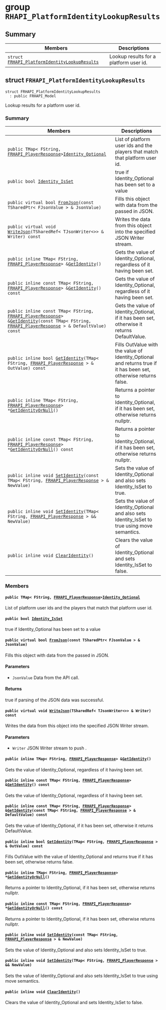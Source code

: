 # group `RHAPI_PlatformIdentityLookupResults` <a id="group__RHAPI__PlatformIdentityLookupResults"></a>

## Summary

 Members                        | Descriptions                                
--------------------------------|---------------------------------------------
`struct `[`FRHAPI_PlatformIdentityLookupResults`](#structFRHAPI__PlatformIdentityLookupResults) | Lookup results for a platform user id.

## struct `FRHAPI_PlatformIdentityLookupResults` <a id="structFRHAPI__PlatformIdentityLookupResults"></a>

```
struct FRHAPI_PlatformIdentityLookupResults
  : public FRHAPI_Model
```

Lookup results for a platform user id.

### Summary

 Members                        | Descriptions                                
--------------------------------|---------------------------------------------
`public TMap< FString, `[`FRHAPI_PlayerResponse`](RHAPI_PlayerResponse.md#structFRHAPI__PlayerResponse)` > `[`Identity_Optional`](#structFRHAPI__PlatformIdentityLookupResults_1a770dcf050dd98432ebaf4cf67be3b31b) | List of platform user ids and the players that match that platform user id.
`public bool `[`Identity_IsSet`](#structFRHAPI__PlatformIdentityLookupResults_1a726c02e11706d55e61507f78b39c86e0) | true if Identity_Optional has been set to a value
`public virtual bool `[`FromJson`](#structFRHAPI__PlatformIdentityLookupResults_1a9e157dd1f379185352e84233304f8a98)`(const TSharedPtr< FJsonValue > & JsonValue)` | Fills this object with data from the passed in JSON.
`public virtual void `[`WriteJson`](#structFRHAPI__PlatformIdentityLookupResults_1a8570a73905d233486b39be55dfc22731)`(TSharedRef< TJsonWriter<>> & Writer) const` | Writes the data from this object into the specified JSON Writer stream.
`public inline TMap< FString, `[`FRHAPI_PlayerResponse`](RHAPI_PlayerResponse.md#structFRHAPI__PlayerResponse)` > & `[`GetIdentity`](#structFRHAPI__PlatformIdentityLookupResults_1a11959a09f8ff2131a34d3a81ad51a684)`()` | Gets the value of Identity_Optional, regardless of it having been set.
`public inline const TMap< FString, `[`FRHAPI_PlayerResponse`](RHAPI_PlayerResponse.md#structFRHAPI__PlayerResponse)` > & `[`GetIdentity`](#structFRHAPI__PlatformIdentityLookupResults_1acbe9eeb085f5634eb37966a990bb3061)`() const` | Gets the value of Identity_Optional, regardless of it having been set.
`public inline const TMap< FString, `[`FRHAPI_PlayerResponse`](RHAPI_PlayerResponse.md#structFRHAPI__PlayerResponse)` > & `[`GetIdentity`](#structFRHAPI__PlatformIdentityLookupResults_1a5b8b998bc31ecc3e04d72c57a3d19296)`(const TMap< FString, `[`FRHAPI_PlayerResponse`](RHAPI_PlayerResponse.md#structFRHAPI__PlayerResponse)` > & DefaultValue) const` | Gets the value of Identity_Optional, if it has been set, otherwise it returns DefaultValue.
`public inline bool `[`GetIdentity`](#structFRHAPI__PlatformIdentityLookupResults_1a5d34c865dd67d82644989486c3ca19b6)`(TMap< FString, `[`FRHAPI_PlayerResponse`](RHAPI_PlayerResponse.md#structFRHAPI__PlayerResponse)` > & OutValue) const` | Fills OutValue with the value of Identity_Optional and returns true if it has been set, otherwise returns false.
`public inline TMap< FString, `[`FRHAPI_PlayerResponse`](RHAPI_PlayerResponse.md#structFRHAPI__PlayerResponse)` > * `[`GetIdentityOrNull`](#structFRHAPI__PlatformIdentityLookupResults_1a78662a60d3e9bf723bd3d8681dd8850c)`()` | Returns a pointer to Identity_Optional, if it has been set, otherwise returns nullptr.
`public inline const TMap< FString, `[`FRHAPI_PlayerResponse`](RHAPI_PlayerResponse.md#structFRHAPI__PlayerResponse)` > * `[`GetIdentityOrNull`](#structFRHAPI__PlatformIdentityLookupResults_1a2256a0fe1009b3b9dea514c94e1ecb3d)`() const` | Returns a pointer to Identity_Optional, if it has been set, otherwise returns nullptr.
`public inline void `[`SetIdentity`](#structFRHAPI__PlatformIdentityLookupResults_1ae94950f32b38c379ea0cee77cd2a6aaa)`(const TMap< FString, `[`FRHAPI_PlayerResponse`](RHAPI_PlayerResponse.md#structFRHAPI__PlayerResponse)` > & NewValue)` | Sets the value of Identity_Optional and also sets Identity_IsSet to true.
`public inline void `[`SetIdentity`](#structFRHAPI__PlatformIdentityLookupResults_1a12704c2cd9f8ad2ebedf51524deec9a1)`(TMap< FString, `[`FRHAPI_PlayerResponse`](RHAPI_PlayerResponse.md#structFRHAPI__PlayerResponse)` > && NewValue)` | Sets the value of Identity_Optional and also sets Identity_IsSet to true using move semantics.
`public inline void `[`ClearIdentity`](#structFRHAPI__PlatformIdentityLookupResults_1a2bf03151bdb401f2036fedafb0d6800b)`()` | Clears the value of Identity_Optional and sets Identity_IsSet to false.

### Members

#### `public TMap< FString, `[`FRHAPI_PlayerResponse`](RHAPI_PlayerResponse.md#structFRHAPI__PlayerResponse)` > `[`Identity_Optional`](#structFRHAPI__PlatformIdentityLookupResults_1a770dcf050dd98432ebaf4cf67be3b31b) <a id="structFRHAPI__PlatformIdentityLookupResults_1a770dcf050dd98432ebaf4cf67be3b31b"></a>

List of platform user ids and the players that match that platform user id.

#### `public bool `[`Identity_IsSet`](#structFRHAPI__PlatformIdentityLookupResults_1a726c02e11706d55e61507f78b39c86e0) <a id="structFRHAPI__PlatformIdentityLookupResults_1a726c02e11706d55e61507f78b39c86e0"></a>

true if Identity_Optional has been set to a value

#### `public virtual bool `[`FromJson`](#structFRHAPI__PlatformIdentityLookupResults_1a9e157dd1f379185352e84233304f8a98)`(const TSharedPtr< FJsonValue > & JsonValue)` <a id="structFRHAPI__PlatformIdentityLookupResults_1a9e157dd1f379185352e84233304f8a98"></a>

Fills this object with data from the passed in JSON.

#### Parameters
* `JsonValue` Data from the API call.

#### Returns
true if parsing of the JSON data was successful.

#### `public virtual void `[`WriteJson`](#structFRHAPI__PlatformIdentityLookupResults_1a8570a73905d233486b39be55dfc22731)`(TSharedRef< TJsonWriter<>> & Writer) const` <a id="structFRHAPI__PlatformIdentityLookupResults_1a8570a73905d233486b39be55dfc22731"></a>

Writes the data from this object into the specified JSON Writer stream.

#### Parameters
* `Writer` JSON Writer stream to push .

#### `public inline TMap< FString, `[`FRHAPI_PlayerResponse`](RHAPI_PlayerResponse.md#structFRHAPI__PlayerResponse)` > & `[`GetIdentity`](#structFRHAPI__PlatformIdentityLookupResults_1a11959a09f8ff2131a34d3a81ad51a684)`()` <a id="structFRHAPI__PlatformIdentityLookupResults_1a11959a09f8ff2131a34d3a81ad51a684"></a>

Gets the value of Identity_Optional, regardless of it having been set.

#### `public inline const TMap< FString, `[`FRHAPI_PlayerResponse`](RHAPI_PlayerResponse.md#structFRHAPI__PlayerResponse)` > & `[`GetIdentity`](#structFRHAPI__PlatformIdentityLookupResults_1acbe9eeb085f5634eb37966a990bb3061)`() const` <a id="structFRHAPI__PlatformIdentityLookupResults_1acbe9eeb085f5634eb37966a990bb3061"></a>

Gets the value of Identity_Optional, regardless of it having been set.

#### `public inline const TMap< FString, `[`FRHAPI_PlayerResponse`](RHAPI_PlayerResponse.md#structFRHAPI__PlayerResponse)` > & `[`GetIdentity`](#structFRHAPI__PlatformIdentityLookupResults_1a5b8b998bc31ecc3e04d72c57a3d19296)`(const TMap< FString, `[`FRHAPI_PlayerResponse`](RHAPI_PlayerResponse.md#structFRHAPI__PlayerResponse)` > & DefaultValue) const` <a id="structFRHAPI__PlatformIdentityLookupResults_1a5b8b998bc31ecc3e04d72c57a3d19296"></a>

Gets the value of Identity_Optional, if it has been set, otherwise it returns DefaultValue.

#### `public inline bool `[`GetIdentity`](#structFRHAPI__PlatformIdentityLookupResults_1a5d34c865dd67d82644989486c3ca19b6)`(TMap< FString, `[`FRHAPI_PlayerResponse`](RHAPI_PlayerResponse.md#structFRHAPI__PlayerResponse)` > & OutValue) const` <a id="structFRHAPI__PlatformIdentityLookupResults_1a5d34c865dd67d82644989486c3ca19b6"></a>

Fills OutValue with the value of Identity_Optional and returns true if it has been set, otherwise returns false.

#### `public inline TMap< FString, `[`FRHAPI_PlayerResponse`](RHAPI_PlayerResponse.md#structFRHAPI__PlayerResponse)` > * `[`GetIdentityOrNull`](#structFRHAPI__PlatformIdentityLookupResults_1a78662a60d3e9bf723bd3d8681dd8850c)`()` <a id="structFRHAPI__PlatformIdentityLookupResults_1a78662a60d3e9bf723bd3d8681dd8850c"></a>

Returns a pointer to Identity_Optional, if it has been set, otherwise returns nullptr.

#### `public inline const TMap< FString, `[`FRHAPI_PlayerResponse`](RHAPI_PlayerResponse.md#structFRHAPI__PlayerResponse)` > * `[`GetIdentityOrNull`](#structFRHAPI__PlatformIdentityLookupResults_1a2256a0fe1009b3b9dea514c94e1ecb3d)`() const` <a id="structFRHAPI__PlatformIdentityLookupResults_1a2256a0fe1009b3b9dea514c94e1ecb3d"></a>

Returns a pointer to Identity_Optional, if it has been set, otherwise returns nullptr.

#### `public inline void `[`SetIdentity`](#structFRHAPI__PlatformIdentityLookupResults_1ae94950f32b38c379ea0cee77cd2a6aaa)`(const TMap< FString, `[`FRHAPI_PlayerResponse`](RHAPI_PlayerResponse.md#structFRHAPI__PlayerResponse)` > & NewValue)` <a id="structFRHAPI__PlatformIdentityLookupResults_1ae94950f32b38c379ea0cee77cd2a6aaa"></a>

Sets the value of Identity_Optional and also sets Identity_IsSet to true.

#### `public inline void `[`SetIdentity`](#structFRHAPI__PlatformIdentityLookupResults_1a12704c2cd9f8ad2ebedf51524deec9a1)`(TMap< FString, `[`FRHAPI_PlayerResponse`](RHAPI_PlayerResponse.md#structFRHAPI__PlayerResponse)` > && NewValue)` <a id="structFRHAPI__PlatformIdentityLookupResults_1a12704c2cd9f8ad2ebedf51524deec9a1"></a>

Sets the value of Identity_Optional and also sets Identity_IsSet to true using move semantics.

#### `public inline void `[`ClearIdentity`](#structFRHAPI__PlatformIdentityLookupResults_1a2bf03151bdb401f2036fedafb0d6800b)`()` <a id="structFRHAPI__PlatformIdentityLookupResults_1a2bf03151bdb401f2036fedafb0d6800b"></a>

Clears the value of Identity_Optional and sets Identity_IsSet to false.

